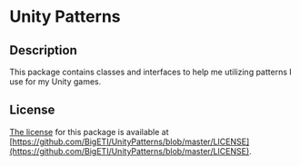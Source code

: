 # Unity Patterns

## Description

This package contains classes and interfaces to help me utilizing patterns I use for my Unity games.

## License

[The license](https://github.com/BigETI/UnityPatterns/blob/master/LICENSE) for this package is available at [https://github.com/BigETI/UnityPatterns/blob/master/LICENSE](https://github.com/BigETI/UnityPatterns/blob/master/LICENSE).